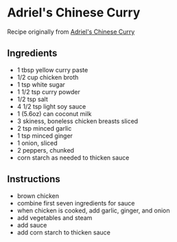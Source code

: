 # Adriel's Chinese Curry

Recipe originally from [Adriel's Chinese Curry](https://allrecipes.com/recipe/214774/adriels-chinese-curry-chicken)

## Ingredients

* 1 tbsp yellow curry paste
* 1/2 cup chicken broth
* 1 tsp white sugar
* 1 1/2 tsp curry powder
* 1/2 tsp salt
* 4 1/2 tsp light soy sauce
* 1 (5.6oz) can coconut milk
* 3 skiness, boneless chicken breasts sliced
* 2 tsp minced garlic
* 1 tsp minced ginger
* 1 onion, sliced
* 2 peppers, chunked
* corn starch as needed to thicken sauce

## Instructions

* brown chicken
* combine first seven ingredients for sauce
* when chicken is cooked, add garlic, ginger, and onion
* add vegetables and steam
* add sauce
* add corn starch to thicken sauce
